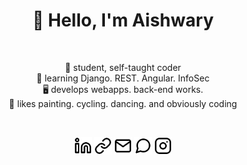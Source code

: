 <!--
**aishwary023/aishwary023** is a ✨ _special_ ✨ repository because its `README.md` (this file) appears on your GitHub profile.

Here are some ideas to get you started:

- 🔭 I’m currently working on ...
-  I’m currently learning ...
- 👯 I’m looking to collaborate on ...
- 🤔 I’m looking for help with ...
- 💬 Ask me about ...
- 📫 How to reach me: ...
- 😄 Pronouns: ...
- ⚡ Fun fact: ...
-->

<h1 align='center'>👋 Hello, I'm Aishwary</h1><br>

<p align='center'>
  💬  student, self-taught coder<br>
  🌱 learning Django. REST. Angular. InfoSec<br>
  🖥 develops webapps. back-end works.<br>
  🧩 likes  painting. cycling. dancing. and obviously coding<br>
</p>

<br>

<p align='center'>
<a href="https://www.linkedin.com/in/aishwary-saxena/" target="_blank" title="LinkedIn"><img height="28"  src="https://raw.githubusercontent.com/feathericons/feather/master/icons/linkedin.svg"></a>
  <a href="https://www.aishwary023.github.io/" target="_blank" title="Website"><img height="28" src="https://raw.githubusercontent.com/feathericons/feather/master/icons/link.svg"></i></a>
<a href="mailto:aishwary.saxena.min19@itbhu.ac.in" target="_blank" title="Gmail"><img  height="28" src="https://raw.githubusercontent.com/feathericons/feather/master/icons/mail.svg"></a>
<a href="https://wa.me/918299329212" target="_blank" title="Whatsapp"><img  height="28" src="https://raw.githubusercontent.com/feathericons/feather/master/icons/message-circle.svg"></a>
<a href="https://www.instagram.com/ai.shwary/" target="_blank" title="Instagram"><img height="28" src="https://raw.githubusercontent.com/feathericons/feather/master/icons/instagram.svg"></i></a>
</p>
